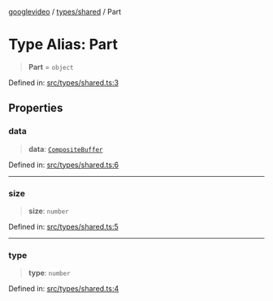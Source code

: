 [googlevideo](../../../README.md) / [types/shared](../README.md) / Part

# Type Alias: Part

> **Part** = `object`

Defined in: [src/types/shared.ts:3](https://github.com/LuanRT/googlevideo/blob/d9eb9db82e3516a9a277a77a3d25342e9c5bf127/src/types/shared.ts#L3)

## Properties

### data

> **data**: [`CompositeBuffer`](../../../exports/ump/classes/CompositeBuffer.md)

Defined in: [src/types/shared.ts:6](https://github.com/LuanRT/googlevideo/blob/d9eb9db82e3516a9a277a77a3d25342e9c5bf127/src/types/shared.ts#L6)

***

### size

> **size**: `number`

Defined in: [src/types/shared.ts:5](https://github.com/LuanRT/googlevideo/blob/d9eb9db82e3516a9a277a77a3d25342e9c5bf127/src/types/shared.ts#L5)

***

### type

> **type**: `number`

Defined in: [src/types/shared.ts:4](https://github.com/LuanRT/googlevideo/blob/d9eb9db82e3516a9a277a77a3d25342e9c5bf127/src/types/shared.ts#L4)
